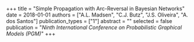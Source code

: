 +++
title = "Simple Propagation with Arc-Reversal in Bayesian Networks"
date = 2018-01-01
authors = ["A.L. Madsen", "C.J. Butz", "J.S. Oliveira", "A. dos Santos"]
publication_types = ["1"]
abstract = ""
selected = false
publication = "*Ninth International Conference on Probabilistic Graphical Models (PGM)*"
+++

